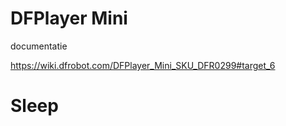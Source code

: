 



# DFPlayer Mini

documentatie

https://wiki.dfrobot.com/DFPlayer_Mini_SKU_DFR0299#target_6



# Sleep